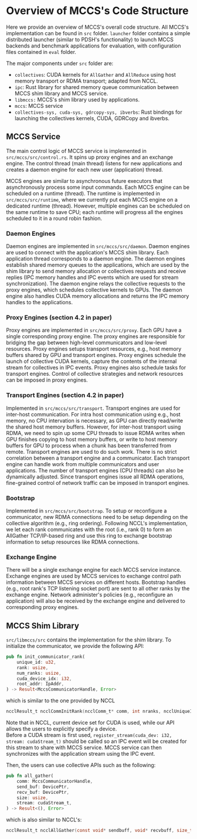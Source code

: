 # Overview of MCCS's Code Structure
Here we provide an overview of MCCS's overall code structure. All MCCS's implementation can be found in `src` folder. `launcher` folder contains a simple distributed launcher (similar to PDSH's functionality) to launch MCCS backends and benchmark applications for evaluation, with configuration files contained in `eval` folder.

The major components under `src` folder are:
- `collectives`: CUDA kernels for `AllGather` and `AllReduce` using host memory transport or RDMA transport; adapted from NCCL.
- `ipc`: Rust library for shared memory queue communication between MCCS shim library and MCCS service.
- `libmccs:` MCCS's shim library used by applications.
- `mccs`: MCCS service
- `collectives-sys, cuda-sys, gdrcopy-sys, ibverbs`: Rust bindings for launching the collectives kernels, CUDA, GDRCopy and ibverbs.

## MCCS Service
The main control logic of MCCS service is implemented in `src/mccs/src/control.rs`. It spins up proxy engines and an exchange engine. The control thread (main thread) listens for new applications and creates a daemon engine for each new user (application) thread.

MCCS engines are similar to asynchronous future executors that asynchronously process some input commands. Each MCCS engine can be scheduled on a runtime (thread). The runtime is implemented in `src/mccs/src/runtime`, where we currently put each MCCS engine on a dedicated runtime (thread). However, multiple engines can be scheduled on the same runtime to save CPU; each runtime will progress all the engines scheduled to it in a round robin fashion.

### Daemon Engines
Daemon engines are implemented in `src/mccs/src/daemon`. Daemon engines are used to connect with the application's MCCS shim library. Each application thread corresponds to a daemon engine. The daemon engines establish shared memory queues to the applications, which are used by the shim library to send memory allocation or collectives requests and receive replies (IPC memory handles and IPC events which are used for stream synchronization). The daemon engine relays the collective requests to the proxy engines, which schedules collective kernels to GPUs. The daemon engine also handles CUDA memory allocations and returns the IPC memory handles to the applications.

### Proxy Engines (section 4.2 in paper)
Proxy engines are implemented in `src/mccs/src/proxy`. Each GPU have a single corresponding proxy engine. The proxy engines are responsible for bridging the gap between high-level communicators and low-level resources. Proxy engines setups transport resources, e.g., host memory buffers shared by GPU and transport engines. Proxy engines schedule the launch of collective CUDA kernels, capture the contents of the internal stream for collectives in IPC events. Proxy engines also schedule tasks for transport engines. Control of collective strategies and network resources can be imposed in proxy engines.

### Transport Engines (section 4.2 in paper)
Implemented in `src/mccs/src/transport`. Transport engines are used for inter-host communication. For intra host communication using e.g., host memory, no CPU intervation is necessary, as GPU can directly read/write the shared host memory buffers. However, for inter-host transport using RDMA, we need to spin up some CPU threads to issue RDMA writes when GPU finishes copying to host memory buffers, or write to host memory buffers for GPU to process when a chunk has been transferred from remote. Transport engines are used to do such work. There is no strict correlation between a transport engine and a communicator. Each transport engine can handle work from multiple communicators and user applications. The number of transport engines (CPU threads) can also be dynamically adjusted. Since transport engines issue all RDMA operations, fine-grained control of network traffic can be imposed in transport engines.

### Bootstrap
Implemented in `src/mccs/src/bootstrap`. To setup or reconfigure a communicator, new RDMA connections need to be setup depending on the collective algorithm (e.g., ring ordering). Following NCCL's implementation, we let each rank communicates with the root (i.e., rank 0) to form an AllGather TCP/IP-based ring and use this ring to exchange bootstrap information to setup resources like RDMA connections.

### Exchange Engine
There will be a single exchange engine for each MCCS service instance. Exchange engines are used by MCCS services to exchange control path information between MCCS services on different hosts. Bootstrap handles (e.g., root rank's TCP listening socket port) are sent to all other ranks by the exchange engine. Network administer's policies (e.g., reconfigure an application) will also be received by the exchange engine and delivered to corresponding proxy engines.

## MCCS Shim Library
`src/libmccs/src` contains the implementation for the shim library. To initialize the communicator, we provide the following API:
```rust
pub fn init_communicator_rank(
    unique_id: u32,
    rank: usize,
    num_ranks: usize,
    cuda_device_idx: i32,
    root_addr: IpAddr,
) -> Result<MccsCommunicatorHandle, Error> 
```
which is similar to the one provided by NCCL
```c
ncclResult_t ncclCommInitRank(ncclComm_t* comm, int nranks, ncclUniqueId commId, int rank)
```
Note that in NCCL, current device set for CUDA is used, while our API allows the users to explicitly specify a device.   
Before a CUDA stream is first used, `register_stream(cuda_dev: i32, stream: cudaStream_t)` should be called so an IPC event will be created for this stream to share with MCCS service. MCCS service can then synchronizes with the application stream using the IPC event.   

Then, the users can use collective APIs such as  the following:
```rust
pub fn all_gather(
    comm: MccsCommunicatorHandle,
    send_buf: DevicePtr,
    recv_buf: DevicePtr,
    size: usize,
    stream: cudaStream_t,
) -> Result<(), Error> 
```
which is also similar to NCCL's:
```c
ncclResult_t ncclAllGather(const void* sendbuff, void* recvbuff, size_t sendcount, ncclDataType_t datatype, ncclComm_t comm, cudaStream_t stream)
```
